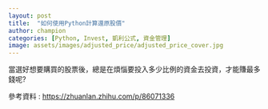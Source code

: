 ```yaml
---
layout: post
title:  "如何使用Python計算還原股價"
author: champion
categories: [Python, Invest, 凱利公式, 資金管理]
image: assets/images/adjusted_price/adjusted_price_cover.jpg
---
```

當選好想要購買的股票後，總是在煩惱要投入多少比例的資金去投資，才能賺最多錢呢?



參考資料 : https://zhuanlan.zhihu.com/p/86071336